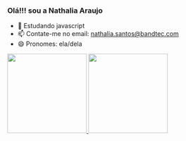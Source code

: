### Olá!!! sou a Nathalia Araujo

- 🌱 Estudando javascript
- 📫 Contate-me no email: nathalia.santos@bandtec.com
- 😄 Pronomes: ela/dela


<div>
  <a href="https://github.com/devnataraujo">
  <img height=180em src="https://github-readme-stats.vercel.app/api?username=devnataraujo&count_private=true&show_icons=true&theme=nightowl"/>
  <img height=180em src="https://github-readme-stats.vercel.app/api/top-langs/?username=devnataraujo&layout=compact&theme=nightowl"/>
</div>
  
